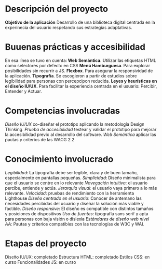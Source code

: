 # Descripción del proyecto
**Objetivo de la aplicación** Desarrollo de una biblioteca digital centrada en la experinecia del usuario respetando sus estrategias adaptativas. 
# Buuenas prácticas y accesibilidad
En esa línea se tuvo en cuenta:
**Web Semántica**. Utilizar las etiquetas HTML como selectores por defecto en CSS
**Menú Hamburguesa**. Para explorar posibilidades sin recurrir a JS.
**Flexbox**. Para asegurar la responsividad de la aplicación.
**Tipografía**. Se escogieron a partir de estudios sobre legibilidad para personas con percepcipon reducida.
**Leyes y heurísticas en el diseño IU/UX**. Para facilitar la experiencia centrada en el usuario: Percibir, Entender y Actuar.
# Competencias involucradas
*Diseño IU/UX* co-diseñar el prototipo aplicando la metodología Design Thinking.
*Prueba de accesibilidad* testear y validar el prototipo para mejorar la accesibilidad previo al desarrollo del software.
*Web Semántica* aplicar las pautas y criterios de las WACG 2.2
# Conocimiento involucrado
*Legibilidad*: La tipografía debe ser legible, clara y de buen tamaño, especialmente en pantallas pequeñas.
*Simplicidad*: Diseño minimalista para que el usuario se centre en lo relevante
*Navegación intuitiva*: el usuario percibe, entiende y actúa.
*Jerarquía visual*:  el usuario vaya primero a lo más relevante. 
*Velocidad*: pruebas de rendimiento con la herramienta Lighthouse 
*Diseño centrado en el usuario*: Conocer de antemano las necesidades percibidas del usuario y diseñar la solución más viable y factible.
*Diseño responsive*: El diseño es compatible con distintos tamaños y posiciones de dispositivos
*Uso de fuentes*: tipografía sans serif y apta para personas con baja visión o dislexia
*Estándares de diseño web nivel AA*: Pautas y criterios compatibles con las tecnologías de W3C y WAI.
# Etapas del proyecto
Diseño IU/UX: completado
Estructura HTML: completado
Estilos CSS: en curso
Funcionalidades JS: en curso
